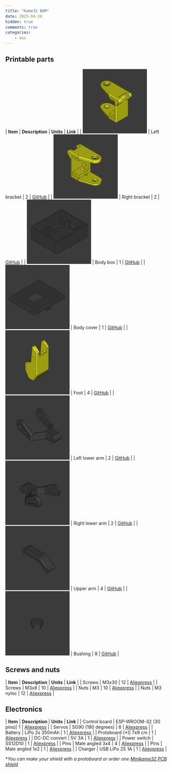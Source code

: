 ```yaml
---
title: "Kame32 BOM"
date: 2025-04-20
hidden: true
comments: true
categories:
    - aux
---
```


## Printable parts

| **Item**                                                                                          | **Description**   | **Units** | **Link**                                              |
| <img src="/assets/images/kame32_left_bracket.jpg" alt="kame32_left_bracket" width="200">          | Left bracket      | 2         | [GitHub](https://github.com/javierih)                 |
| <img src="/assets/images/kame32_right_bracket.jpg" alt="kame32_right_bracket" width="200">        | Right bracket     | 2         | [GitHub](https://github.com/javierih)                 |
| <img src="/assets/images/kame32_body_box.jpg" alt="kame32_body_box" width="200">                  | Body box          | 1         | [GitHub](https://github.com/javierih)                 |
| <img src="/assets/images/kame32_body_cover.jpg" alt="kame32_body_cover" width="200">              | Body cover        | 1         | [GitHub](https://github.com/javierih)                 |
| <img src="/assets/images/kame32_foot.jpg" alt="kame32_foot" width="200">                          | Foot              | 4         | [GitHub](https://github.com/javierih)                 |
| <img src="/assets/images/kame32_left_lower_arm.jpg" alt="kame32_left_lower_arm" width="200">      | Left lower arm    | 2         | [GitHub](https://github.com/javierih)                 |
| <img src="/assets/images/kame32_right_lower_arm.jpg" alt="kame32_right_lower_arm" width="200">    | Right lower arm   | 2         | [GitHub](https://github.com/javierih)                 |
| <img src="/assets/images/kame32_upper_arm.jpg" alt="kame32_upper_arm" width="200">                | Upper arm         | 4         | [GitHub](https://github.com/javierih)                 |
| <img src="/assets/images/kame32_bushing.jpg" alt="kame32_bushing" width="200">                    | Bushing           | 8         | [GitHub](https://github.com/javierih)                 |


## Screws and nuts

| **Item**      | **Description**       | **Units** | **Link**                                                  |
| Screws        | M3x30                 | 12        | [Aliexpress](https://s.click.aliexpress.com/e/_opnr99D)   |
| Screws        | M3x8                  | 10        | [Aliexpress](https://s.click.aliexpress.com/e/_opnr99D)   |
| Nuts          | M3                    | 10        | [Aliexpress](https://s.click.aliexpress.com/e/_oCUTIFp)   |
| Nuts          | M3 nyloc              | 12        | [Aliexpress](https://s.click.aliexpress.com/e/_o2EQdDv)   |


## Electronics

| **Item**      | **Description**       | **Units** | **Link**                                                  |
| Control board | ESP-WROOM-32 (30 pins)| 1         | [Aliexpress](https://s.click.aliexpress.com/e/_ok7HVBN)   |
| Servos        | SG90 (180 degrees)    | 8         | [Aliexpress](https://s.click.aliexpress.com/e/_ok7HVBN)   |
| Battery       | LiPo 2s 350mAh        | 1         | [Aliexpress](https://s.click.aliexpress.com/e/_olS8QuT)   |
| Protoboard (*)| 7x9 cm                | 1         | [Aliexpress](https://s.click.aliexpress.com/e/_olMR2XD)   |
| DC-DC convert | 5V 3A                 | 1         | [Aliexpress](https://s.click.aliexpress.com/e/_oDIug0F)   |
| Power switch  | SS12D10               | 1         | [Aliexpress](https://s.click.aliexpress.com/e/_ooVkEWP)   |
| Pins          | Male angled 3x4       | 4         | [Aliexpress](https://s.click.aliexpress.com/e/_oDy1aVH)   |
| Pins          | Male angled 1x2       | 1         | [Aliexpress](https://s.click.aliexpress.com/e/_oFlMChl)   |
| Charger       | USB LiPo 2S 1A        | 1         | [Aliexpress](https://s.click.aliexpress.com/e/_oow9fUf)   |

**You can make your shield with a protoboard or order one [Minikame32 PCB shield]()*
